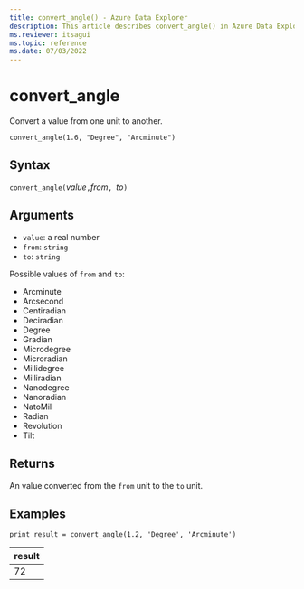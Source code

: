 ```yaml
---
title: convert_angle() - Azure Data Explorer
description: This article describes convert_angle() in Azure Data Explorer.
ms.reviewer: itsagui
ms.topic: reference
ms.date: 07/03/2022
---
```

# convert_angle

Convert a value from one unit to another.

```kusto
convert_angle(1.6, "Degree", "Arcminute")
```

## Syntax

`convert_angle(`*value*`,`*from*`, `*to*`)`

## Arguments

* `value`: a real number
* `from`: `string`
* `to`: `string`

Possible values of `from` and `to`: 
* Arcminute
* Arcsecond
* Centiradian
* Deciradian
* Degree
* Gradian
* Microdegree
* Microradian
* Millidegree
* Milliradian
* Nanodegree
* Nanoradian
* NatoMil
* Radian
* Revolution
* Tilt

## Returns

An value converted from the `from` unit to the `to` unit.

## Examples

```kusto
print result = convert_angle(1.2, 'Degree', 'Arcminute')
```

|result|
|---|
|72|

